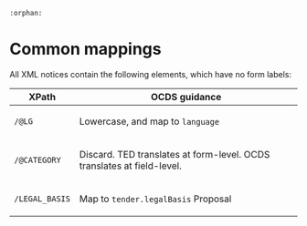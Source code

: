 ```eval_rst
:orphan:
```

# Common mappings

All XML notices contain the following elements, which have no form labels:

<div class="wy-table-responsive">
  <div class="wy-table-responsive"><table class="docutils">
    <thead>
      <tr>
        <th>XPath</th>
        <th>OCDS guidance</th>
      </tr>
    </thead>
    <tbody>
      <tr>
        <td id="/@LG">
          <p><code>/@LG</code></p>
        </td>
        <td>
<p>Lowercase, and map to <code>language</code></p>
        </td>
      </tr>
      <tr>
        <td id="/@CATEGORY">
          <p><code>/@CATEGORY</code></p>
        </td>
        <td>
<p>Discard. TED translates at form-level. OCDS translates at field-level.</p>
        </td>
      </tr>
      <tr>
        <td id="/LEGAL_BASIS">
          <p><code>/LEGAL_BASIS</code></p>
        </td>
        <td>
<p>Map to <code>tender.legalBasis</code> <span class="badge badge-proposal">Proposal</span></p>
        </td>
      </tr>
  </tbody></table></div>
</div>
